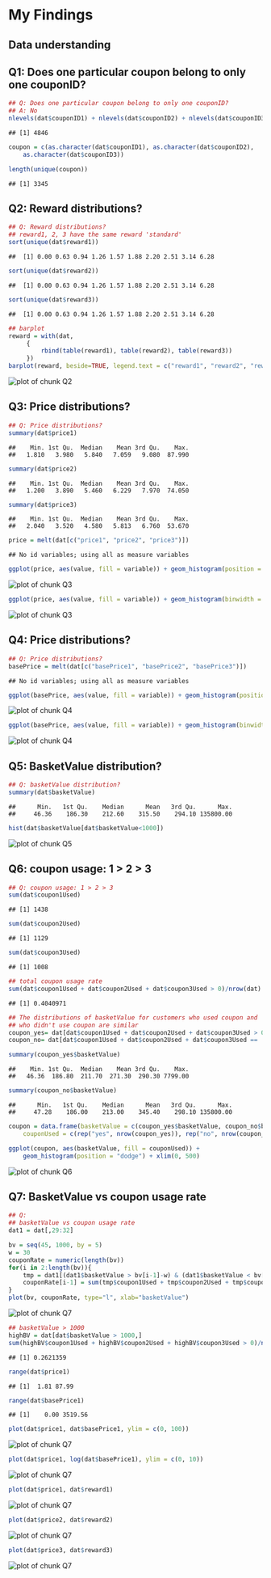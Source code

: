# My Findings


## Data understanding

## Q1: Does one particular coupon belong to only one couponID?


```r
## Q: Does one particular coupon belong to only one couponID?
## A: No
nlevels(dat$couponID1) + nlevels(dat$couponID2) + nlevels(dat$couponID3)
```

```
## [1] 4846
```

```r
coupon = c(as.character(dat$couponID1), as.character(dat$couponID2),
    as.character(dat$couponID3))

length(unique(coupon))
```

```
## [1] 3345
```

## Q2: Reward distributions?


```r
## Q: Reward distributions?
## reward1, 2, 3 have the same reward 'standard'
sort(unique(dat$reward1))
```

```
##  [1] 0.00 0.63 0.94 1.26 1.57 1.88 2.20 2.51 3.14 6.28
```

```r
sort(unique(dat$reward2))
```

```
##  [1] 0.00 0.63 0.94 1.26 1.57 1.88 2.20 2.51 3.14 6.28
```

```r
sort(unique(dat$reward3))
```

```
##  [1] 0.00 0.63 0.94 1.26 1.57 1.88 2.20 2.51 3.14 6.28
```

```r
## barplot
reward = with(dat,
     {
         rbind(table(reward1), table(reward2), table(reward3))
     })
barplot(reward, beside=TRUE, legend.text = c("reward1", "reward2", "reward3"))
```

![plot of chunk Q2](figure/Q2-1.png) 

## Q3: Price distributions?


```r
## Q: Price distributions?
summary(dat$price1)
```

```
##    Min. 1st Qu.  Median    Mean 3rd Qu.    Max. 
##   1.810   3.980   5.840   7.059   9.080  87.990
```

```r
summary(dat$price2)
```

```
##    Min. 1st Qu.  Median    Mean 3rd Qu.    Max. 
##   1.200   3.890   5.460   6.229   7.970  74.050
```

```r
summary(dat$price3)
```

```
##    Min. 1st Qu.  Median    Mean 3rd Qu.    Max. 
##   2.040   3.520   4.580   5.813   6.760  53.670
```

```r
price = melt(dat[c("price1", "price2", "price3")])
```

```
## No id variables; using all as measure variables
```

```r
ggplot(price, aes(value, fill = variable)) + geom_histogram(position = "dodge")
```

![plot of chunk Q3](figure/Q3-1.png) 

```r
ggplot(price, aes(value, fill = variable)) + geom_histogram(binwidth = 1, position = "dodge") + xlim(0, 20)
```

![plot of chunk Q3](figure/Q3-2.png) 

## Q4: Price distributions?


```r
## Q: Price distributions?
basePrice = melt(dat[c("basePrice1", "basePrice2", "basePrice3")])
```

```
## No id variables; using all as measure variables
```

```r
ggplot(basePrice, aes(value, fill = variable)) + geom_histogram(position = "dodge")
```

![plot of chunk Q4](figure/Q4-1.png) 

```r
ggplot(basePrice, aes(value, fill = variable)) + geom_histogram(binwidth = 1, position = "dodge") + xlim(0, 25)
```

![plot of chunk Q4](figure/Q4-2.png) 

## Q5: BasketValue distribution?


```r
## Q: basketValue distribution?
summary(dat$basketValue)
```

```
##      Min.   1st Qu.    Median      Mean   3rd Qu.      Max. 
##     46.36    186.30    212.60    315.50    294.10 135800.00
```

```r
hist(dat$basketValue[dat$basketValue<1000])
```

![plot of chunk Q5](figure/Q5-1.png) 
## Q6: coupon usage: 1 > 2 > 3


```r
## Q: coupon usage: 1 > 2 > 3
sum(dat$coupon1Used)
```

```
## [1] 1438
```

```r
sum(dat$coupon2Used)
```

```
## [1] 1129
```

```r
sum(dat$coupon3Used)
```

```
## [1] 1008
```

```r
## total coupon usage rate
sum(dat$coupon1Used + dat$coupon2Used + dat$coupon3Used > 0)/nrow(dat)
```

```
## [1] 0.4040971
```

```r
## The distributions of basketValue for customers who used coupon and
## who didn't use coupon are similar
coupon_yes= dat[dat$coupon1Used + dat$coupon2Used + dat$coupon3Used > 0,]
coupon_no= dat[dat$coupon1Used + dat$coupon2Used + dat$coupon3Used ==  0,]

summary(coupon_yes$basketValue)
```

```
##    Min. 1st Qu.  Median    Mean 3rd Qu.    Max. 
##   46.36  186.80  211.70  271.30  290.30 7799.00
```

```r
summary(coupon_no$basketValue)
```

```
##      Min.   1st Qu.    Median      Mean   3rd Qu.      Max. 
##     47.28    186.00    213.00    345.40    298.10 135800.00
```

```r
coupon = data.frame(basketValue = c(coupon_yes$basketValue, coupon_no$basketValue),
    couponUsed = c(rep("yes", nrow(coupon_yes)), rep("no", nrow(coupon_no))))

ggplot(coupon, aes(basketValue, fill = couponUsed)) +
    geom_histogram(position = "dodge") + xlim(0, 500)
```

![plot of chunk Q6](figure/Q6-1.png) 

## Q7:  BasketValue vs coupon usage rate


```r
## Q:
## basketValue vs coupon usage rate
dat1 = dat[,29:32]

bv = seq(45, 1000, by = 5)
w = 30
couponRate = numeric(length(bv))
for(i in 2:length(bv)){
    tmp = dat1[(dat1$basketValue > bv[i-1]-w) & (dat1$basketValue < bv[i]+w),]
    couponRate[i-1] = sum(tmp$coupon1Used + tmp$coupon2Used + tmp$coupon3Used > 0)/nrow(tmp)
}
plot(bv, couponRate, type="l", xlab="basketValue")
```

![plot of chunk Q7](figure/Q7-1.png) 

```r
## basketValue > 1000
highBV = dat[dat$basketValue > 1000,]
sum(highBV$coupon1Used + highBV$coupon2Used + highBV$coupon3Used > 0)/nrow(highBV)
```

```
## [1] 0.2621359
```

```r
range(dat$price1)
```

```
## [1]  1.81 87.99
```

```r
range(dat$basePrice1)
```

```
## [1]    0.00 3519.56
```

```r
plot(dat$price1, dat$basePrice1, ylim = c(0, 100))
```

![plot of chunk Q7](figure/Q7-2.png) 

```r
plot(dat$price1, log(dat$basePrice1), ylim = c(0, 10))
```

![plot of chunk Q7](figure/Q7-3.png) 

```r
plot(dat$price1, dat$reward1)
```

![plot of chunk Q7](figure/Q7-4.png) 

```r
plot(dat$price2, dat$reward2)
```

![plot of chunk Q7](figure/Q7-5.png) 

```r
plot(dat$price3, dat$reward3)
```

![plot of chunk Q7](figure/Q7-6.png) 

